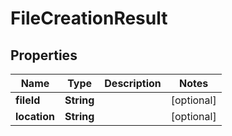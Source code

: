 
# FileCreationResult

## Properties
Name | Type | Description | Notes
------------ | ------------- | ------------- | -------------
**fileId** | **String** |  |  [optional]
**location** | **String** |  |  [optional]



